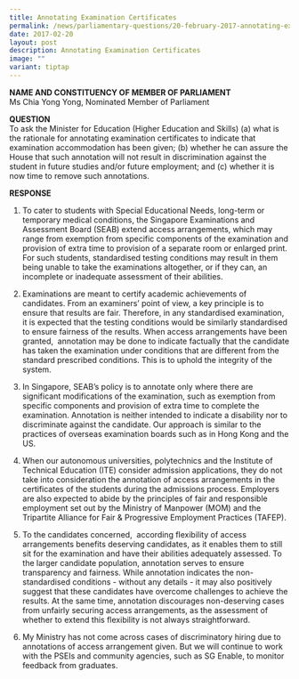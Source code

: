 ```yaml
---
title: Annotating Examination Certificates
permalink: /news/parliamentary-questions/20-february-2017-annotating-examination-certificates/
date: 2017-02-20
layout: post
description: Annotating Examination Certificates
image: ""
variant: tiptap
---
```

<p><strong>NAME AND CONSTITUENCY OF MEMBER OF PARLIAMENT</strong>
<br>Ms Chia Yong Yong, Nominated Member of Parliament</p>
<p><strong>QUESTION</strong>
<br>To ask the Minister for Education (Higher Education and Skills) (a) what
is the rationale for annotating examination certificates to indicate that
examination accommodation has been given; (b) whether he can assure the
House that such annotation will not result in discrimination against the
student in future studies and/or future employment; and (c)&nbsp;whether
it is now time to remove such annotations.</p>
<p><strong>RESPONSE</strong>
</p>
<ol data-tight="true" class="tight">
<li>
<p>To cater to students with Special Educational Needs, long-term or temporary
medical conditions, the Singapore Examinations and Assessment Board (SEAB)
extend access arrangements, which may range from exemption from specific
components of the examination and provision of extra time to provision
of a separate room or enlarged print. For such students, standardised testing
conditions may result in them being unable to take the examinations altogether,
or if they can, an incomplete or inadequate assessment of their abilities.
<br>
</p>
</li>
<li>
<p>Examinations are meant to certify academic achievements of candidates.
From an examiners’ point of view, a key principle is to ensure that results
are fair. Therefore, in any standardised examination, it is expected that
the testing conditions would be similarly standardised to ensure fairness
of the results. When access arrangements have been granted,&nbsp; annotation&nbsp;may
be done to indicate factually that the candidate has taken the examination
under conditions that are different from the standard prescribed conditions.
This is to uphold the integrity of the system.
<br>
</p>
</li>
<li>
<p>In Singapore, SEAB’s policy is to annotate only where there are significant
modifications of the examination, such as exemption from specific components
and provision of extra time to complete the examination. Annotation is
neither intended to indicate a disability nor to discriminate against the
candidate. Our approach is similar to the practices of overseas examination
boards such as in Hong Kong and the US.
<br>
</p>
</li>
<li>
<p>When our autonomous universities, polytechnics and the Institute of Technical
Education (ITE) consider admission applications, they do not take into
consideration the annotation of access arrangements in the certificates
of the students during the admissions process. Employers are also expected
to abide by the principles of fair and&nbsp;responsible employment set
out by the Ministry of Manpower (MOM) and the Tripartite Alliance for Fair
&amp; Progressive Employment Practices (TAFEP).
<br>
</p>
</li>
<li>
<p>To the candidates concerned,&nbsp; according&nbsp;flexibility of access
arrangements benefits deserving candidates, as it enables them to still
sit for the examination and have their abilities adequately assessed. To
the larger candidate population, annotation serves to ensure transparency
and fairness. While annotation indicates the non-standardised conditions
- without any details - it may also positively suggest that these candidates
have overcome challenges to achieve the results. At the same time, annotation
discourages non-deserving cases from unfairly securing access arrangements,
as the assessment of whether to extend this flexibility is not always straightforward.
<br>
</p>
</li>
<li>
<p>My Ministry has not come across cases of discriminatory hiring due to
annotations of access arrangement given. But we will continue to work with
the PSEIs and community agencies, such as SG Enable, to monitor feedback
from graduates.</p>
</li>
</ol>
<p></p>